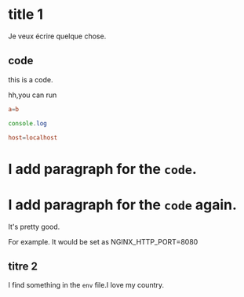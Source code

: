 # title 1

Je veux écrire quelque chose.

## code


this is a code.

hh,you can run

```conf
a=b
```

```js
console.log
```

```conf
host=localhost
```

# I add paragraph for the `code`.

# I add paragraph for the `code` again.

It's pretty good.

For example. It would be set as NGINX_HTTP_PORT=8080

## titre 2

I find something in the `env` file.I love my country.
